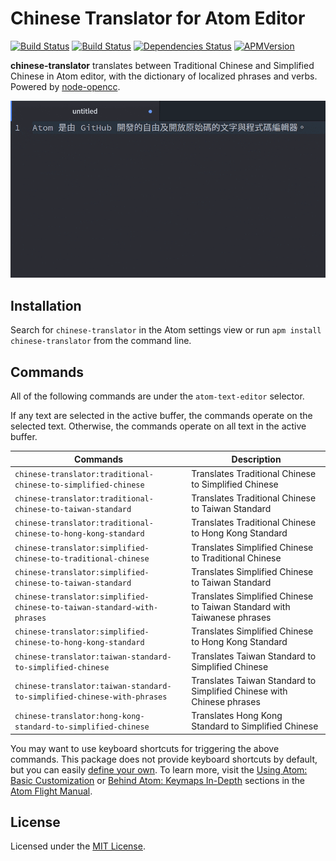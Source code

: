 # Chinese Translator for Atom Editor

[![Build Status](https://travis-ci.org/jmlntw/atom-chinese-translator.svg?branch=master)](https://travis-ci.org/jmlntw/atom-chinese-translator)
[![Build Status](https://ci.appveyor.com/api/projects/status/wt93ufciwdmjgit5/branch/master?svg=true)](https://ci.appveyor.com/project/jmlntw/atom-chinese-translator/branch/master)
[![Dependencies Status](https://david-dm.org/jmlntw/atom-chinese-translator/status.svg)](https://david-dm.org/jmlntw/atom-chinese-translator)
[![APMVersion](https://img.shields.io/apm/v/chinese-translator.svg)](https://atom.io/packages/chinese-translator)

**chinese-translator** translates between Traditional Chinese and Simplified Chinese in Atom editor, with the dictionary of localized phrases and verbs. Powered by [node-opencc](https://github.com/compulim/node-opencc).

![A screenshot of chinese-translator](https://raw.githubusercontent.com/jmlntw/atom-chinese-translator/master/screenshot.gif)

## Installation

Search for `chinese-translator` in the Atom settings view or run `apm install chinese-translator` from the command line.

## Commands

All of the following commands are under the `atom-text-editor` selector.

If any text are selected in the active buffer, the commands operate on the selected text. Otherwise, the commands operate on all text in the active buffer.

| Commands                                                                | Description                                                             |
| ----------------------------------------------------------------------- | ----------------------------------------------------------------------- |
| `chinese-translator:traditional-chinese-to-simplified-chinese`          | Translates Traditional Chinese to Simplified Chinese                    |
| `chinese-translator:traditional-chinese-to-taiwan-standard`             | Translates Traditional Chinese to Taiwan Standard                       |
| `chinese-translator:traditional-chinese-to-hong-kong-standard`          | Translates Traditional Chinese to Hong Kong Standard                    |
| `chinese-translator:simplified-chinese-to-traditional-chinese`          | Translates Simplified Chinese to Traditional Chinese                    |
| `chinese-translator:simplified-chinese-to-taiwan-standard`              | Translates Simplified Chinese to Taiwan Standard                        |
| `chinese-translator:simplified-chinese-to-taiwan-standard-with-phrases` | Translates Simplified Chinese to Taiwan Standard with Taiwanese phrases |
| `chinese-translator:simplified-chinese-to-hong-kong-standard`           | Translates Simplified Chinese to Hong Kong Standard                     |
| `chinese-translator:taiwan-standard-to-simplified-chinese`              | Translates Taiwan Standard to Simplified Chinese                        |
| `chinese-translator:taiwan-standard-to-simplified-chinese-with-phrases` | Translates Taiwan Standard to Simplified Chinese with Chinese phrases   |
| `chinese-translator:hong-kong-standard-to-simplified-chinese`           | Translates Hong Kong Standard to Simplified Chinese                     |

You may want to use keyboard shortcuts for triggering the above commands. This package does not provide keyboard shortcuts by default, but you can easily [define your own](https://flight-manual.atom.io/using-atom/sections/basic-customization/#_customizing_keybindings). To learn more, visit the [Using Atom: Basic Customization](https://flight-manual.atom.io/using-atom/sections/basic-customization/) or [Behind Atom: Keymaps In-Depth](https://flight-manual.atom.io/behind-atom/sections/keymaps-in-depth/) sections in the [Atom Flight Manual](https://flight-manual.atom.io/).

## License

Licensed under the [MIT License](LICENSE.md).
